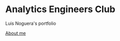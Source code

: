 
# Analytics Engineers Club 

Luis Noguera's portfolio 

[About me](https://www.notion.so/luisnoguera/Luis-Noguera-cee07564f2854064891726d432c8e57) 

